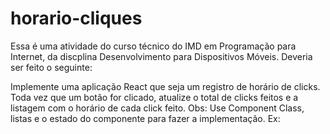 # horario-cliques

Essa é uma atividade do curso técnico do IMD em Programação para Internet, da discplina Desenvolvimento para Dispositivos Móveis. Deveria ser feito o seguinte:

Implemente uma aplicação React que seja um registro de horário de clicks. Toda vez
que um botão for clicado, atualize o total de clicks feitos e a listagem com o horário
de cada click feito. Obs: Use Component Class, listas e o estado do componente
para fazer a implementação. Ex: 
